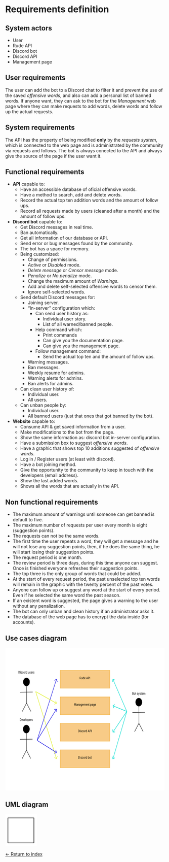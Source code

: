 # Requirements definition

## System actors

- User
- Rude API
- Discord bot
- Discord API
- Management page

## User requirements

The user can add the bot to a Discord chat to filter it and prevent the use of the saved *offensive words*, and also can add a personal list of banned words. If anyone want, they can ask to the bot for the *Management* web page where they can make requests to add words, delete words and follow up the actual requests.   

## System requirements

The API has the property of being modified **only** by the *requests system*, which is connected to the web page and is administrated by the community via requests and follows. The bot is always conected to the API and always give the source of the page if the user want it.

## Functional requirements

- **API** capable to:
    - Have an accessible database of oficial offensive words.
    - Have a method to search, add and delete words.
    - Record the actual top ten addition words and the amount of follow ups.
    - Record all requests made by users (cleaned after a month) and the amount of follow ups.
- **Discord bot** capable to:
    - Get Discord messages in real time.
    - Ban automatically.
    - Get all information of our database or API.
    - Send error or bug messages found by the community.
    - The bot has a space for memory.
    - Being customized:
        - Change of permissions.
        - *Active* or *Disabled* mode.
        - *Delete message* or *Censor message* mode.
        - *Penalize* or *No penalize* mode. 
        - Change the maximum amount of *Warnings*.
        - Add and delete self-selected offensive words to censor them.
        - Ignore self-selected words.
    - Send default Discord messages for:
        - Joining server.
        - “In-server” configuration which:
            - Can send user history as:
                - Individual user story.
                - List of all warned/banned people.
            -   Help command which:
                - Print commands
                - Can give you the documentation page.
                - Can give you the management page.
            - Follow management command:
                - Send the actual top ten and the amount of follow ups.
        - Warning messages.
        - Ban messages.
        - Weekly resume for admins.
        - Warning alerts for admins.
        - Ban alerts for admins.
    - Can clean user history of:
        - Individual user.
        - All users.
    - Can unban people by:
        - Individual user.
        - All banned users (just that ones that got banned by the bot).
- **Website** capable to:
    - Consume API & get saved information from a user.
    - Make modifications to the bot from the page.
    - Show the same information as: discord bot in-server configuration.
    - Have a submission box to suggest *offensive words*.
    - Have a graphic that shows top 10 additions suggested of *offensive words*.
    - Log in / Register users (at least with discord).
    - Have a bot joining method.
    - Give the opportunity to the community to keep in touch with the developers (email address).
    - Show the last added words.
    - Shows all the words that are actually in the API.

## Non functional requirements

- The maximum amount of warnings until someone can get banned is default to five.
- The maximum number of requests per user every month is eight (suggestion points).
- The requests can not be the same words.
- The first time the user repeats a word, they will get a message and he will not lose any suggestion points, then, if he does the same thing, he will start losing their suggestion points.
- The request period is one month.
- The review period is three days, during this time anyone can suggest. Once is finished everyone refreshes their suggestion points.
- The top three is the only group of words that could be added.
- At the start of every request period, the past unselected top ten words will remain in the graphic with the twenty percent of the past votes.
- Anyone can follow up or suggest any word at the start of every period. Even if he selected the same word the past season.
- If an existent word is suggested, the page gives a warning to the user without any penalization.
- The bot can only unban and clean history if an administrator asks it.
- The database of the web page has to encrypt the data inside (for accounts). 

## Use cases diagram

<img src="https://github.com/JoshuaMeza/CodePain_POO/blob/master/Resources/UseCasesDiagram.jpg" alt="Use cases diagram" width="100%" height="450px">

## UML diagram

<img src="https://github.com/JoshuaMeza/CodePain_POO/blob/master/Resources/tempBox.png" alt="UML diagram" width="100px" height="auto">

[<- Return to index](https://github.com/JoshuaMeza/CodePain_POO)
